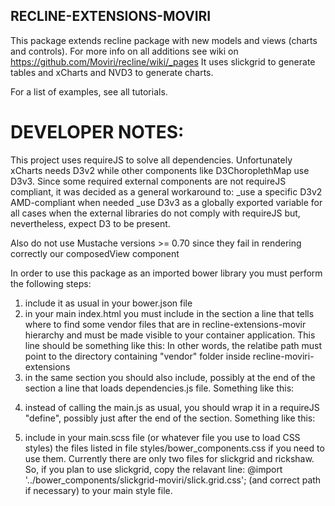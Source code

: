 ## RECLINE-EXTENSIONS-MOVIRI

This package extends recline package with new models and views (charts and controls). For more info on all additions see wiki on https://github.com/Moviri/recline/wiki/_pages
It uses slickgrid to generate tables and xCharts and NVD3 to generate charts.

For a list of examples, see all tutorials.

# DEVELOPER NOTES:

This project uses requireJS to solve all dependencies. Unfortunately xCharts needs D3v2 while other components like D3ChoroplethMap use D3v3. Since some required external components are not requireJS compliant, it was decided as a general workaround to:
_use a specific D3v2 AMD-compliant when needed
_use D3v3 as a globally exported variable for all cases when the external libraries do not comply with requireJS but, nevertheless, expect D3 to be present.

Also do not use Mustache versions >= 0.70 since they fail in rendering correctly our composedView component

In order to use this package as an imported bower library you must perform the following steps:

1) include it as usual in your bower.json file
2) in your main index.html you must include in the <head> section a <meta> line that tells where to find some vendor files that are in recline-extensions-movir hierarchy and must be made visible to your container application. This line should be something like this:     <meta name="reclineVendorPath" content="../bower_components/recline-extensions-moviri/app/scripts/">
In other words, the relatibe path must point to the directory containing "vendor" folder inside recline-moviri-extensions
3) in the same <head> section you should also include, possibly at the end of the section a line that loads dependencies.js file. Something like this:
<script src="../bower_components/recline-extensions-moviri/app/scripts/dependencies.js"></script>
4) instead of calling the main.js as usual, you should wrap it in a requireJS "define", possibly just after the end of the <head> section. Something like this:
<script>
    require(['../bower_components/recline-extensions-moviri/app/scripts/main']);
</script>
5) include in your main.scss file (or whatever file you use to load CSS styles) the files listed in file styles/bower_components.css if you need to use them. Currently there are only two files for slickgrid and rickshaw. So, if you plan to use slickgrid, copy the relavant line:
@import '../bower_components/slickgrid-moviri/slick.grid.css';
(and correct path if necessary) to your main style file.
